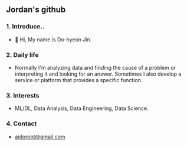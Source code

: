 ## Jordan's github

### 1. Introduce..
- 👋 Hi, My name is Do-hyeon Jin.

### 2. Daily life
- Normally I'm analyzing data and finding the cause of a problem or interpreting it and looking for an answer. Sometimes I also develop a service or platform that provides a specific function.

### 3. Interests
- ML/DL, Data Analysis, Data Engineering, Data Science.

### 4. Contact
- aidoroot@gmail.com
